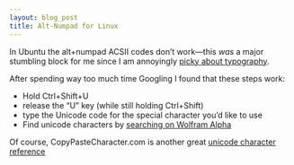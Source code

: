 ```yaml
---
layout: blog_post
title: Alt-Numpad for Linux
---
```

In Ubuntu the alt+numpad ACSII codes don’t work—this _was_ a major stumbling block for me since I am annoyingly [picky about typography](http://www.smashingmagazine.com/2011/08/15/mind-your-en-and-em-dashes-typographic-etiquette/ "Smashing Magazine—mind your em and en dashes"). 

After spending way too much time Googling I found that these steps work:
* Hold Ctrl+Shift+U 
* release the “U” key (while still holding Ctrl+Shift) 
* type the Unicode code for the special character you’d like to use
* Find unicode characters by [searching on Wolfram Alpha](http://www.wolframalpha.com/input/?i=em+dash "em dash - Wolfram|Alpha")

Of course, CopyPasteCharacter.com is another great [unicode character reference](http://copypastecharacter.com/ "✿ Our favorite set — CopyPasteCharacter.com")
